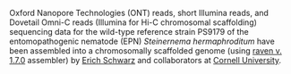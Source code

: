 Oxford Nanopore Technologies (ONT) reads, short Illumina reads, and Dovetail Omni-C reads (Illumina for Hi-C chromosomal scaffolding) sequencing data for the wild-type reference strain PS9179 of the entomopathogenic nematode (EPN) _Steinernema hermaphroditum_ have been assembled into a chromosomally scaffolded genome (using [raven v. 1.7.0](https://github.com/lbcb-sci/raven) assembler) by [Erich Schwarz](https://cals.cornell.edu/erich-schwarz) and collaborators at [Cornell University](https://cals.cornell.edu/).
